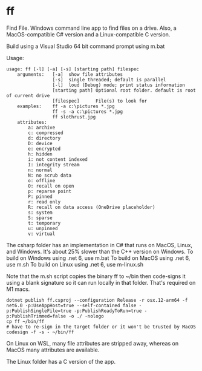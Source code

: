 # ff
Find File. Windows command line app to find files on a drive. Also, a MacOS-compatible C# version and a Linux-compatible C version. 

Build using a Visual Studio 64 bit command prompt using m.bat

Usage:

    usage: ff [-l] [-a] [-s] [starting path] filespec
        arguments:   [-a]  show file attributes
                     [-s]  single threaded; default is parallel
                     [-l]  loud (Debug) mode; print status information
                     [starting path] Optional root folder. default is root of current drive
                     [filespec]      File(s) to look for
        examples:    ff -a c:\pictures *.jpg
                     ff -s -a c:\pictures *.jpg
                     ff slothrust.jpg
        attributes:
            a: archive
            c: compressed
            d: directory
            D: device
            e: encrypted
            h: hidden
            i: not content indexed
            I: integrity stream
            n: normal
            N: no scrub data
            o: offline
            O: recall on open
            p: reparse point
            P: pinned
            r: read only
            R: recall on data access (OneDrive placeholder)
            s: system
            S: sparse
            t: temporary
            u: unpinned
            v: virtual
        
The csharp folder has an implementation in C# that runs on MacOS, Linux, and Windows. It's about 25% slower than the C++ version on Windows.
To build on Windows using .net 6, use m.bat
To build on MacOS using .net 6, use m.sh
To build on Linux using .net 6, use m-linux.sh

Note that the m.sh script copies the binary ff to ~/bin then code-signs it using a blank signature so it can run locally in that folder. That's required on M1 macs.

    dotnet publish ff.csproj --configuration Release -r osx.12-arm64 -f net6.0 -p:UseAppHost=true --self-contained false -p:PublishSingleFile=true -p:PublishReadyToRun=true -p:PublishTrimmed=false -o ./ -nologo
    cp ff ~/bin/ff
    # have to re-sign in the target folder or it won't be trusted by MacOS
    codesign -f -s - ~/bin/ff
    
On Linux on WSL, many file attributes are stripped away, whereas on MacOS many attributes are available.

The Linux folder has a C version of the app.

